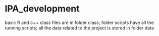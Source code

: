 # IPA_development
basic R and c++ class files are in folder class;
folder scripts have all the running scripts;
all the data related to the project is stored in folder data
